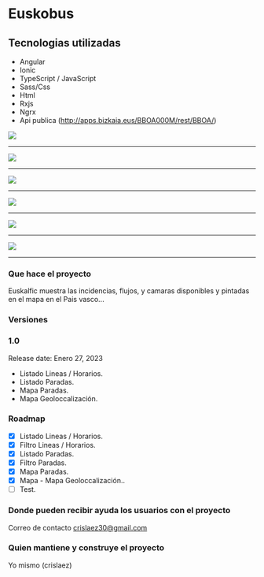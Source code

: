 # Euskobus

## Tecnologias utilizadas

* Angular
* Ionic
* TypeScript / JavaScript
* Sass/Css
* Html
* Rxjs
* Ngrx
* Api publica (http://apps.bizkaia.eus/BBOA000M/rest/BBOA/)

<img src="https://github.com/crislaez/Euskobus/blob/master/src/assets/images/euskobus_1.jpg" />
<hr>
<img src="https://github.com/crislaez/Euskobus/blob/master/src/assets/images/euskobus_2.jpg" />
<hr>
<img src="https://github.com/crislaez/Euskobus/blob/master/src/assets/images/euskobus_3.jpg" />
<hr>
<img src="https://github.com/crislaez/Euskobus/blob/master/src/assets/images/euskobus_4.jpg" />
<hr>
<img src="https://github.com/crislaez/Euskobus/blob/master/src/assets/images/euskobus_5.jpg" />
<hr>
<img src="https://github.com/crislaez/Euskobus/blob/master/src/assets/images/euskobus_6.jpg" />
<hr>


### Que hace el proyecto

Euskalfic muestra las incidencias, flujos, y camaras disponibles y pintadas en el mapa en el Pais vasco...

### Versiones

### 1.0

Release date: Enero 27, 2023

- Listado Lineas / Horarios.
- Listado Paradas.
- Mapa Paradas.
- Mapa Geoloccalización.


### Roadmap

- [X] Listado Lineas / Horarios.
- [X] Filtro Lineas / Horarios.
- [X] Listado Paradas.
- [X] Filtro Paradas.
- [X] Mapa Paradas.
- [X] Mapa - Mapa Geoloccalización..
- [ ] Test.

### Donde pueden recibir ayuda los usuarios con el proyecto

Correo de contacto crislaez30@gmail.com

### Quien mantiene y construye el proyecto

Yo mismo (crislaez)
